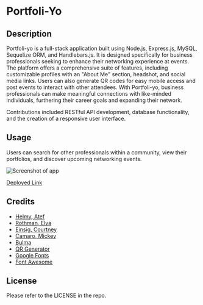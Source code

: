 # Portfoli-Yo

## Description

Portfoli-yo is a full-stack application built using Node.js, Express.js, MySQL, Sequelize ORM, and Handlebars.js. It is designed specifically for business professionals seeking to enhance their networking experience at events. The platform offers a comprehensive suite of features, including customizable profiles with an "About Me" section, headshot, and social media links. Users can also generate QR codes for easy mobile access and post events to interact with other attendees. With Portfoli-yo, business professionals can make meaningful connections with like-minded individuals, furthering their career goals and expanding their network.

Contributions included RESTful API development, database functionality, and the creation of a responsive user interface.

## Usage

Users can search for other professionals within a community, view their portfolios, and discover upcoming networking events. 

![Screenshot of app](./public/images/screencapture-localhost-3001-2023-05-04-14_03_54.png)

[Deployed Link]()

## Credits

- [Helmy, Atef](https://github.com/AtefHelmy)
- [Rothman, Elva](https://github.com/erothman1)
- [Einsig, Courtney](https://github.com/CmEinsig)
- [Camaro, Mickey](https://github.com/mcamarco)
- [Bulma](https://bulma.io/)
- [QR Generator](https://www.qr-code-generator.com)
- [Google Fonts](https://fonts.google.com/)
- [Font Awesome](https://fontawesome.com/)

## License

Please refer to the LICENSE in the repo.
